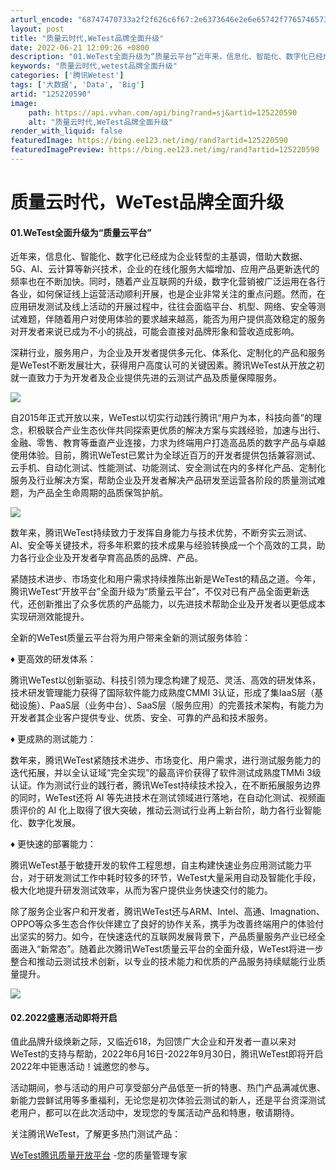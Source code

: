 ```yaml
---
arturl_encode: "68747470733a2f2f626c6f67:2e6373646e2e6e65742f7765746573745f74656e63656e742f:61727469636c652f64657461696c732f313235323230353930"
layout: post
title: "质量云时代,WeTest品牌全面升级"
date: 2022-06-21 12:09:26 +0800
description: "01.WeTest全面升级为“质量云平台”近年来，信息化、智能化、数字化已经成为企业转型的主基调，借"
keywords: "质量云时代,wetest品牌全面升级"
categories: ['腾讯Wetest']
tags: ['大数据', 'Data', 'Big']
artid: "125220590"
image:
    path: https://api.vvhan.com/api/bing?rand=sj&artid=125220590
    alt: "质量云时代,WeTest品牌全面升级"
render_with_liquid: false
featuredImage: https://bing.ee123.net/img/rand?artid=125220590
featuredImagePreview: https://bing.ee123.net/img/rand?artid=125220590
---
```


# 质量云时代，WeTest品牌全面升级

#### 01.WeTest全面升级为“质量云平台”

近年来，信息化、智能化、数字化已经成为企业转型的主基调，借助大数据、5G、AI、云计算等新兴技术，企业的在线化服务大幅增加、应用产品更新迭代的频率也在不断加快。同时，随着产业互联网的升级，数字化营销被广泛运用在各行各业，如何保证线上运营活动顺利开展，也是企业非常关注的重点问题。然而，在应用研发测试及线上活动的开展过程中，往往会面临平台、机型、网络、安全等测试难题，伴随着用户对使用体验的要求越来越高，能否为用户提供高效稳定的服务对开发者来说已成为不小的挑战，可能会直接对品牌形象和营收造成影响。

深耕行业，服务用户，为企业及开发者提供多元化、体系化、定制化的产品和服务是WeTest不断发展壮大，获得用户高度认可的关键因素。腾讯WeTest从开放之初就一直致力于为开发者及企业提供先进的云测试产品及质量保障服务。

![](https://i-blog.csdnimg.cn/blog_migrate/6950303b4ca23b067a1664789aa9106d.png)

自2015年正式开放以来，WeTest以切实行动践行腾讯“用户为本，科技向善”的理念，积极联合产业生态伙伴共同探索更优质的解决方案与实践经验，加速与出行、金融、零售、教育等垂直产业连接，力求为终端用户打造高品质的数字产品与卓越使用体验。目前，腾讯WeTest已累计为全球近百万的开发者提供包括兼容测试、云手机、自动化测试、性能测试、功能测试、安全测试在内的多样化产品、定制化服务及行业解决方案，帮助企业及开发者解决产品研发至运营各阶段的质量测试难题，为产品全生命周期的品质保驾护航。

![](https://i-blog.csdnimg.cn/blog_migrate/e75d8d5cd3b772ed709c2cc0e4df4695.png)

数年来，腾讯WeTest持续致力于发挥自身能力与技术优势，不断夯实云测试、AI、安全等关键技术，将多年积累的技术成果与经验转换成一个个高效的工具，助力各行业企业及开发者孕育高品质的品牌、产品。

紧随技术进步、市场变化和用户需求持续推陈出新是WeTest的精品之道。今年，腾讯WeTest“开放平台”全面升级为“质量云平台”，不仅对已有产品全面更新迭代，还创新推出了众多优质的产品能力，以先进技术帮助企业及开发者以更低成本实现研测效能提升。

全新的WeTest质量云平台将为用户带来全新的测试服务体验：

♦ 更高效的研发体系：

腾讯WeTest以创新驱动、科技引领为理念构建了规范、灵活、高效的研发体系，技术研发管理能力获得了国际软件能力成熟度CMMI 3认证，形成了集IaaS层（基础设施）、PaaS层（业务中台）、SaaS层（服务应用）的完善技术架构，有能力为开发者其企业客户提供专业、优质、安全、可靠的产品和技术服务。

♦ 更成熟的测试能力：

数年来，腾讯WeTest紧随技术进步、市场变化、用户需求，进行测试服务能力的迭代拓展，并以全认证域“完全实现”的最高评价获得了软件测试成熟度TMMi 3级认证。作为测试行业的践行者，腾讯WeTest持续技术投入，在不断拓展服务边界的同时，WeTest还将 AI 等先进技术在测试领域进行落地，在自动化测试、视频画质评价的 AI 化上取得了很大突破，推动云测试行业再上新台阶，助力各行业智能化、数字化发展。

♦ 更快速的部署能力：

腾讯WeTest基于敏捷开发的软件工程思想，自主构建快速业务应用测试能力平台，对于研发测试工作中耗时较多的环节，WeTest大量采用自动及智能化手段，极大化地提升研发测试效率，从而为客户提供业务快速交付的能力。

除了服务企业客户和开发者，腾讯WeTest还与ARM、Intel、高通、Imagnation、OPPO等众多生态合作伙伴建立了良好的协作关系，携手为改善终端用户的体验付出坚实的努力。如今，在快速迭代的互联网发展背景下，产品质量服务产业已经全面进入“新常态”。随着此次腾讯WeTest质量云平台的全面升级，WeTest将进一步整合和推动云测试技术创新，以专业的技术能力和优质的产品服务持续赋能行业质量提升。

![](https://i-blog.csdnimg.cn/blog_migrate/9cdde4b20c8defdda498e208f240c23d.png)

#### 02.2022盛惠活动即将开启

值此品牌升级焕新之际，又临近618，为回馈广大企业和开发者一直以来对WeTest的支持与帮助，2022年6月16日-2022年9月30日，腾讯WeTest即将开启2022年中钜惠活动！诚邀您的参与。

活动期间，参与活动的用户可享受部分产品低至一折的特惠、热门产品满减优惠、新能力尝鲜试用等多重福利，无论您是初次体验云测试的新人，还是平台资深测试老用户，都可以在此次活动中，发现您的专属活动产品和特惠，敬请期待。

关注腾讯WeTest，了解更多热门测试产品：

[WeTest腾讯质量开放平台](https://wetest.qq.com/ "WeTest腾讯质量开放平台")
-您的质量管理专家